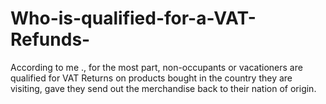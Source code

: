 # Who-is-qualified-for-a-VAT-Refunds-
According to me ., for the most part, non-occupants or vacationers are qualified for VAT Returns on products bought in the country they are visiting, gave they send out the merchandise back to their nation of origin.
